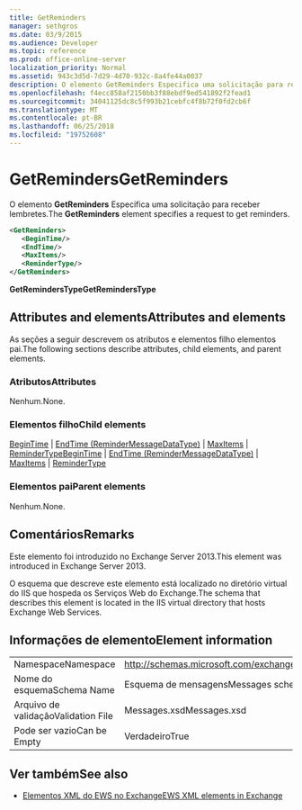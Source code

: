 ```yaml
---
title: GetReminders
manager: sethgros
ms.date: 03/9/2015
ms.audience: Developer
ms.topic: reference
ms.prod: office-online-server
localization_priority: Normal
ms.assetid: 943c3d5d-7d29-4d70-932c-8a4fe44a0037
description: O elemento GetReminders Especifica uma solicitação para receber lembretes.
ms.openlocfilehash: f4ecc858af2150bb3f88ebdf9ed541892f2fead1
ms.sourcegitcommit: 34041125dc8c5f993b21cebfc4f8b72f0fd2cb6f
ms.translationtype: MT
ms.contentlocale: pt-BR
ms.lasthandoff: 06/25/2018
ms.locfileid: "19752608"
---
```

# <a name="getreminders"></a><span data-ttu-id="ef970-103">GetReminders</span><span class="sxs-lookup"><span data-stu-id="ef970-103">GetReminders</span></span>

<span data-ttu-id="ef970-104">O elemento **GetReminders** Especifica uma solicitação para receber lembretes.</span><span class="sxs-lookup"><span data-stu-id="ef970-104">The **GetReminders** element specifies a request to get reminders.</span></span> 
  
```XML
<GetReminders>
   <BeginTime/>
   <EndTime/>
   <MaxItems/>
   <ReminderType/>
</GetReminders>

```

 <span data-ttu-id="ef970-105">**GetRemindersType**</span><span class="sxs-lookup"><span data-stu-id="ef970-105">**GetRemindersType**</span></span>
## <a name="attributes-and-elements"></a><span data-ttu-id="ef970-106">Attributes and elements</span><span class="sxs-lookup"><span data-stu-id="ef970-106">Attributes and elements</span></span>

<span data-ttu-id="ef970-107">As seções a seguir descrevem os atributos e elementos filho elementos pai.</span><span class="sxs-lookup"><span data-stu-id="ef970-107">The following sections describe attributes, child elements, and parent elements.</span></span>
  
### <a name="attributes"></a><span data-ttu-id="ef970-108">Atributos</span><span class="sxs-lookup"><span data-stu-id="ef970-108">Attributes</span></span>

<span data-ttu-id="ef970-109">Nenhum.</span><span class="sxs-lookup"><span data-stu-id="ef970-109">None.</span></span>
  
### <a name="child-elements"></a><span data-ttu-id="ef970-110">Elementos filho</span><span class="sxs-lookup"><span data-stu-id="ef970-110">Child elements</span></span>

<span data-ttu-id="ef970-111">[BeginTime](begintime.md) | [EndTime (ReminderMessageDataType)](endtime-remindermessagedatatype.md) | [MaxItems](maxitems.md) | [ReminderType](remindertype.md)</span><span class="sxs-lookup"><span data-stu-id="ef970-111">[BeginTime](begintime.md) | [EndTime (ReminderMessageDataType)](endtime-remindermessagedatatype.md) | [MaxItems](maxitems.md) | [ReminderType](remindertype.md)</span></span>
  
### <a name="parent-elements"></a><span data-ttu-id="ef970-112">Elementos pai</span><span class="sxs-lookup"><span data-stu-id="ef970-112">Parent elements</span></span>

<span data-ttu-id="ef970-113">Nenhum.</span><span class="sxs-lookup"><span data-stu-id="ef970-113">None.</span></span>
  
## <a name="remarks"></a><span data-ttu-id="ef970-114">Comentários</span><span class="sxs-lookup"><span data-stu-id="ef970-114">Remarks</span></span>

<span data-ttu-id="ef970-115">Este elemento foi introduzido no Exchange Server 2013.</span><span class="sxs-lookup"><span data-stu-id="ef970-115">This element was introduced in Exchange Server 2013.</span></span>
  
<span data-ttu-id="ef970-116">O esquema que descreve este elemento está localizado no diretório virtual do IIS que hospeda os Serviços Web do Exchange.</span><span class="sxs-lookup"><span data-stu-id="ef970-116">The schema that describes this element is located in the IIS virtual directory that hosts Exchange Web Services.</span></span>
  
## <a name="element-information"></a><span data-ttu-id="ef970-117">Informações de elemento</span><span class="sxs-lookup"><span data-stu-id="ef970-117">Element information</span></span>

|||
|:-----|:-----|
|<span data-ttu-id="ef970-118">Namespace</span><span class="sxs-lookup"><span data-stu-id="ef970-118">Namespace</span></span>  <br/> |http://schemas.microsoft.com/exchange/services/2006/messages  <br/> |
|<span data-ttu-id="ef970-119">Nome do esquema</span><span class="sxs-lookup"><span data-stu-id="ef970-119">Schema Name</span></span>  <br/> |<span data-ttu-id="ef970-120">Esquema de mensagens</span><span class="sxs-lookup"><span data-stu-id="ef970-120">Messages schema</span></span>  <br/> |
|<span data-ttu-id="ef970-121">Arquivo de validação</span><span class="sxs-lookup"><span data-stu-id="ef970-121">Validation File</span></span>  <br/> |<span data-ttu-id="ef970-122">Messages.xsd</span><span class="sxs-lookup"><span data-stu-id="ef970-122">Messages.xsd</span></span>  <br/> |
|<span data-ttu-id="ef970-123">Pode ser vazio</span><span class="sxs-lookup"><span data-stu-id="ef970-123">Can be Empty</span></span>  <br/> |<span data-ttu-id="ef970-124">Verdadeiro</span><span class="sxs-lookup"><span data-stu-id="ef970-124">True</span></span>  <br/> |
   
## <a name="see-also"></a><span data-ttu-id="ef970-125">Ver também</span><span class="sxs-lookup"><span data-stu-id="ef970-125">See also</span></span>



- [<span data-ttu-id="ef970-126">Elementos XML do EWS no Exchange</span><span class="sxs-lookup"><span data-stu-id="ef970-126">EWS XML elements in Exchange</span></span>](ews-xml-elements-in-exchange.md)

